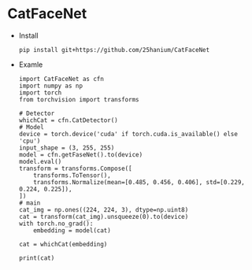 # CatFaceNet

- Install
  
      pip install git+https://github.com/25hanium/CatFaceNet

- Examle
  
      import CatFaceNet as cfn
      import numpy as np
      import torch
      from torchvision import transforms
      
      # Detector
      whichCat = cfn.CatDetector()
      # Model
      device = torch.device('cuda' if torch.cuda.is_available() else 'cpu')
      input_shape = (3, 255, 255)
      model = cfn.getFaseNet().to(device)
      model.eval()
      transform = transforms.Compose([
          transforms.ToTensor(),
          transforms.Normalize(mean=[0.485, 0.456, 0.406], std=[0.229, 0.224, 0.225]),
      ])
      # main
      cat_img = np.ones((224, 224, 3), dtype=np.uint8)
      cat = transform(cat_img).unsqueeze(0).to(device)
      with torch.no_grad():
          embedding = model(cat)
      
      cat = whichCat(embedding)
      
      print(cat)

